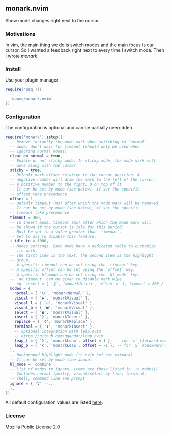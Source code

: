 ## monark.nvim

Show mode changes right next to the cursor.

### Motivations

In vim, the main thing we do is switch modes and the main focus
is our cursor. So I wanted a feedback right next to every time
I switch mode. Then I wrote _monark_.

### Install

Use your plugin manager

```lua
require('paq')({
  -- ...
  'doums/monark.nvim',
})
```

### Configuration

The configuration is optional and can be partially overridden.

```lua
require('monark').setup({
  -- Remove instantly the mode mark when switching to `normal`
  -- mode, don't wait for timeout (should only be used when
  -- ignoring normal modes)
  clear_on_normal = true,
  -- Enable or not sticky mode. In sticky mode, the mode mark will
  -- move along with the cursor
  sticky = true,
  -- Default mark offset relative to the cursor position. A
  -- negative number will draw the mark to the left of the cursor,
  -- a positive number to the right, 0 on top of it
  -- It can be set by mode (see below), if set the specific
  -- offset take precedence
  offset = 1,
  -- Default timeout (ms) after which the mode mark will be removed.
  -- It can be set by mode (see below), if set the specific
  -- timeout take precedence
  timeout = 300,
  -- In insert mode, timeout (ms) after which the mode mark will
  -- be shown if the cursor is idle for this period.
  -- Must be set to a value greater than `timeout`.
  -- Set to nil to disable this feature.
  i_idle_to = 1000,
  -- Modes settings. Each mode have a dedicated table to customize
  -- its mark.
  -- The first item is the text, the second item is the highlight
  -- group.
  -- A specific timeout can be set using the `timeout` key.
  -- A specific offset can be set using the `offset` key.
  -- A specific hl_mode can be set using the `hl_mode` key.
  -- `no_timeout` can be given to disable mark wipe
  -- eg. insert = { '❱', 'monarkInsert', offset = -1, timeout = 200 }
  modes = {
    normal = { '⭘', 'monarkNormal' },
    visual = { '◆', 'monarkVisual' },
    visual_l = { '━', 'monarkVisual' },
    visual_b = { '■', 'monarkVisual' },
    select = { '■', 'monarkVisual' },
    insert = { '❱', 'monarkInsert' },
    replace = { '❰', 'monarkReplace' },
    terminal = { '❯', 'monarkInsert' },
    -- optional integration with leap.nvim
    -- https://github.com/ggandor/leap.nvim
    leap_f = { '❱', 'monarkLeap', offset = 1 }, -- for `s` (forward motion)
    leap_b = { '❰', 'monarkLeap', offset = -1 }, -- for `S` (backward motion)
  },
  -- Background highlight mode (:h nvim_buf_set_extmark)
  -- It can be set by mode (see above)
  hl_mode = 'combine',
  -- List of modes to ignore, items are those listed in `:h modes()`
  -- Includes normal familly, visual/select by line, terminal,
  -- shell, command line and prompt
  ignore = { 'V' --...
  },
})
```

All default configuration values are listed
[here](https://github.com/doums/monark.nvim/blob/main/lua/monark/config.lua).

### License

Mozilla Public License 2.0
